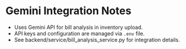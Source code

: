 # Gemini Integration Notes

- Uses Gemini API for bill analysis in inventory upload.
- API keys and configuration are managed via `.env` file.
- See backend/service/bill_analysis_service.py for integration details.

